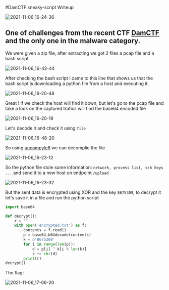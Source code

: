 #DamCTF sneaky-script Writeup

![2021-11-06_16-24-36](https://user-images.githubusercontent.com/84577967/140614866-795e6e02-759e-4322-85fe-6517bc0879b6.png)

One of challenges from the recent CTF [DamCTF](https://damctf.xyz/) and the only one in the malware category.
---
We were given a zip file, after extracting we got 2 files a pcap file and a bash script

![2021-11-06_16-42-44](https://user-images.githubusercontent.com/84577967/140615375-62bf876d-6ee8-4f83-83eb-051c9c99b517.png)

After checking the bash script I came to this line that shows us that the bash script is downloading a python file from a host and executing it.

![2021-11-06_16-20-48](https://user-images.githubusercontent.com/84577967/140615442-3020d258-13cd-4cbb-988a-f7fa3714f7d5.png)

Great ! if we check the host will find it down, but let's go to the pcap file and take a look on the captured trafics will find the base64 encoded file

![2021-11-06_16-20-19](https://user-images.githubusercontent.com/84577967/140615524-cae32560-bb31-400e-ba73-280f338c8ce8.png)

Let's decode it and check it using `file`

![2021-11-06_16-48-20](https://user-images.githubusercontent.com/84577967/140615571-5f638027-cfd4-4b8a-b8e2-ced6a0ff8392.png)

So using [uncompyle6](https://github.com/rocky/python-uncompyle6/) we can decomplie the file 

![2021-11-06_16-23-12](https://user-images.githubusercontent.com/84577967/140615661-19c0c02c-a1a5-4464-a783-1a0a93cbfbdf.png)

So the python file stole some information: `network, process list, ssh keys ...`  and send it to a new host on endpoint `/upload`

![2021-11-06_16-23-32](https://user-images.githubusercontent.com/84577967/140616016-873d16b8-bd62-4271-85ff-eb0c74c67032.png)

But the sent data is encrypted using XOR and the key `8675309`, to decrypt it let's save it in a file and run the python script

```python
import base64

def decrypt():
	r = ""
	with open('encrypted.txt') as f:
		contents = f.read()
		p = base64.b64decode(contents)
		k = b'8675309'
		for i in range(len(p)):
			d = p[i] ^ k[i % len(k)]
			r += chr(d)
		print(r)
decrypt()
```

The flag:

![2021-11-06_17-06-20](https://user-images.githubusercontent.com/84577967/140616098-fba25eb7-0526-44b4-9f48-11243985a779.png)
